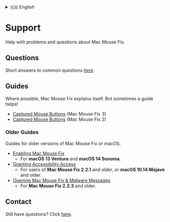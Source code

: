 <!-- THIS FILE IS AUTOMATICALLY GENERATED - EDITS WILL BE OVERRIDDEN -->
<details>
<summary>󠁧󠁿🇬🇧 English</summary>

  **🇬🇧 English**\
  [🇩🇪 Deutsch](../Markdown/LocalizedDocuments/de/Support/Support.md)\
  [🌎 Help translate!](https://redirect.macmousefix.com/?locale=en&target=mmf-localization-contribution)
</details>

# Support

Help with problems and questions about Mac Mouse Fix.

## Questions

Short answers to common questions [here](<../Readme.md#questions>).

## Guides

Where possible, Mac Mouse Fix explains itself.
But sometimes a guide helps!

- [Captured Mouse Buttons](<../Support/Guides/CapturedButtonsMMF3.md>) (Mac Mouse Fix 3)
- [Captured Mouse Buttons](<../Support/Guides/CapturedButtonsMMF2.md>) (Mac Mouse Fix 2) 

### Older Guides

Guides for older versions of Mac Mouse Fix or macOS.

- [Enabling Mac Mouse Fix](<../Support/Guides/Old/Enabling.md>) 
    - For **macOS 13 Ventura** and **macOS 14 Sonoma**.
- [Granting Accessibility Access](<../Support/Guides/Old/AccessibilityAccess.md>) 
    - For users of **Mac Mouse Fix 2.2.1** and older, or **macOS 10.14 Mojave** and older.
- [Opening Mac Mouse Fix & Malware Messages](<../Support/Guides/Old/Opening.md>) 
    - For **Mac Mouse Fix 2.2.3** and older.

## Contact

Still have questions? Click [here](https://redirect.macmousefix.com/?locale=en&target=mmf-support-still-have-questions).

<!--
[Aug 2025] We thought about having a section here saying:
    "Only available in {{only_in_english_2}} – but feel free to write in your language!"

... But I decided to omit that, since this link isn't really about the 'content' which the user may not want to click on if they can't understand the language, but just about reaching out. Also, we plan to localize the form at some point, so it being "English only" is temporary.
-->

<!-- Could mention that if they open an Issue others might help them ... But except for very widespread issues that's unlikely. So maybe bad to set high expectations? -->

<!--
- [Send me an Email](https://redirect.macmousefix.com/?locale=en&target=mailto-noah)
-->


<!-- Ideas: 
    - [Jul 2025] Apple support docs just have thumbs up thumbs down at the bottom and if you click thumbs down you get a text box to enter feedback. That's kinda nice. 
    - GitHub docs has a 'Submit a pull request' link at the bottom that takes you directly to the template file for the support doc on GitHub... I think our audience is not technical enough for that? I looked at some random doc on GitHub and the commit history was all GitHub employees... This seems unlikely to work.
    - GitHub docs have a 'Ask the community' link at the bottom, but that's what we had with GitHub Discussions for years and it didn't work.

    - Maybe make it a form: "I Still Have Questions After Viewing Help Content!\n\nWhat questions do you still have?\n\n(Please fill in here)
        - This would actually be easier to make by prefilling an email instead updating Feedback Assistant. Maybe we could make it a prefilled email for now, and later update. Maybe funnel through redirect.macmousefix.com to make it (slightly) easier to update later?
-->
